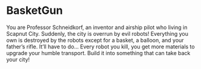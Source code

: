 # BasketGun
You are Professor Schneidkorf, an inventor and airship pilot who living in Scapnut City. Suddenly, the city is overrun by evil robots! Everything you own is destroyed by the robots except for a basket, a balloon, and your father’s rifle. It’ll have to do…  Every robot you kill, you get more materials to upgrade your humble transport. Build it into something that can take back your city!
